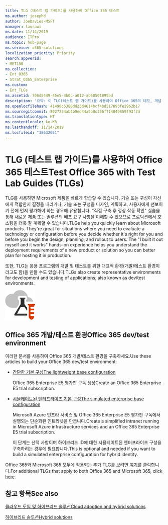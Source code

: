 ```yaml
---
title: TLG (테스트 랩 가이드)를 사용하여 Office 365 테스트
ms.author: josephd
author: JoeDavies-MSFT
manager: laurawi
ms.date: 11/14/2019
audience: ITPro
ms.topic: hub-page
ms.service: o365-solutions
localization_priority: Priority
search.appverid:
- MET150
ms.collection:
- Ent_O365
- Strat_O365_Enterprise
ms.custom:
- Ent_TLGs
ms.assetid: 706d5449-45e5-4b0c-a012-ab60501899ad
description: '요약: 이 TLG(테스트 랩 가이드)를 사용하여 Office 365의 데모, 개념 증명 또는 개발/테스트 환경을 설정합니다.'
ms.openlocfilehash: 41490c5380dd23d4614bcf4bd517893fe2962b17
ms.sourcegitcommit: 8027254ab4b9ed44a5b0c336f714049859f93f3d
ms.translationtype: HT
ms.contentlocale: ko-KR
ms.lasthandoff: 11/14/2019
ms.locfileid: "38632051"
---
```

# <a name="test-office-365-with-test-lab-guides-tlgs"></a><span data-ttu-id="f87be-103">TLG (테스트 랩 가이드)를 사용하여 Office 365 테스트</span><span class="sxs-lookup"><span data-stu-id="f87be-103">Test Office 365 with Test Lab Guides (TLGs)</span></span>

<span data-ttu-id="f87be-p101">TLG를 사용하면 Microsoft 제품을 빠르게 학습할 수 있습니다. 기술 또는 구성이 자신에게 적합한지 결정을 내리거나, 기술 또는 구성을 디자인, 계획하고, 사용자에게 선보이기 전에 먼저 평가해야 하는 경우에 유용합니다. "직접 구축 후 정상 작동 확인" 실습을 통해 새로운 제품 또는 솔루션의 배포 요구 사항을 이해할 수 있으므로 프로덕션에서 호스팅을 더욱 잘 계획할 수 있습니다.</span><span class="sxs-lookup"><span data-stu-id="f87be-p101">TLGs help you quickly learn about Microsoft products. They're great for situations where you need to evaluate a technology or configuration before you decide whether it's right for you and before you begin the design, planning, and rollout to users. The "I built it out myself and it works" hands-on experience helps you understand the deployment requirements of a new product or solution so you can better plan for hosting it in production.</span></span>
  
<span data-ttu-id="f87be-107">또한, TLG는 응용 프로그램의 개발 및 테스트를 위한 대표적 환경(개발/테스트 환경이라고도 함)을 만들 수도 있습니다.</span><span class="sxs-lookup"><span data-stu-id="f87be-107">TLGs also create representative environments for development and testing of applications, also known as dev/test environments.</span></span>
  
![Microsoft 클라우드의 테스트 랩 가이드](media/24ad0d1b-3274-40fb-972a-b8188b7268d1.png)
  
## <a name="office-365-devtest-environment"></a><span data-ttu-id="f87be-109">Office 365 개발/테스트 환경</span><span class="sxs-lookup"><span data-stu-id="f87be-109">Office 365 dev/test environment</span></span>

<span data-ttu-id="f87be-110">이러한 문서를 사용하여 Office 365 개발/테스트 환경을 구축하세요.</span><span class="sxs-lookup"><span data-stu-id="f87be-110">Use these articles to build your Office 365 dev/test environment:</span></span>
  
- [<span data-ttu-id="f87be-111">간단한 기본 구성</span><span class="sxs-lookup"><span data-stu-id="f87be-111">The lightweight base configuration</span></span>](https://docs.microsoft.com/microsoft-365/enterprise/lightweight-base-configuration-microsoft-365-enterprise)
    
    <span data-ttu-id="f87be-112">Office 365 Enterprise E5 평가판 구독 생성</span><span class="sxs-lookup"><span data-stu-id="f87be-112">Create an Office 365 Enterprise E5 trial subscription.</span></span>

- [<span data-ttu-id="f87be-113">시뮬레이트된 엔터프라이즈 기본 구성</span><span class="sxs-lookup"><span data-stu-id="f87be-113">The simulated enterprise base configuration</span></span>](https://docs.microsoft.com/microsoft-365/enterprise/simulated-ent-base-configuration-microsoft-365-enterprise)
    
    <span data-ttu-id="f87be-114">Microsoft Azure 인프라 서비스 및 Office 365 Enterprise E5 평가판 구독에서 실행되는 단순화된 인트라넷을 만듭니다.</span><span class="sxs-lookup"><span data-stu-id="f87be-114">Create a simplified intranet running in Microsoft Azure infrastructure services and an Office 365 Enterprise E5 trial subscription.</span></span> 

    <span data-ttu-id="f87be-115">이 단계는 선택 사항이며 하이브리드 ID에 대한 시뮬레이트된 엔터프라이즈 구성을 구축하려는 경우에 필요합니다.</span><span class="sxs-lookup"><span data-stu-id="f87be-115">This is optional and needed if you want to build a simulated enterprise configuration for hybrid identity.</span></span>
    
<span data-ttu-id="f87be-116">Office 365와 Microsoft 365 모두에 적용되는 추가 TLG를 보려면 [여기](https://docs.microsoft.com/microsoft-365/enterprise/m365-enterprise-test-lab-guides)를 클릭합니다.</span><span class="sxs-lookup"><span data-stu-id="f87be-116">For additional TLGs that apply to both Office 365 and Microsoft 365, click [here](https://docs.microsoft.com/microsoft-365/enterprise/m365-enterprise-test-lab-guides).</span></span>  
    
## <a name="see-also"></a><span data-ttu-id="f87be-117">참고 항목</span><span class="sxs-lookup"><span data-stu-id="f87be-117">See also</span></span>

[<span data-ttu-id="f87be-118">클라우드 도입 및 하이브리드 솔루션</span><span class="sxs-lookup"><span data-stu-id="f87be-118">Cloud adoption and hybrid solutions</span></span>](cloud-adoption-and-hybrid-solutions.md)
  
[<span data-ttu-id="f87be-119">하이브리드 솔루션</span><span class="sxs-lookup"><span data-stu-id="f87be-119">Hybrid solutions</span></span>](hybrid-solutions.md)
